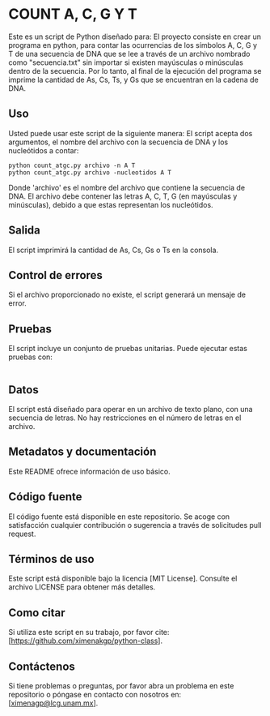 # COUNT A, C, G Y T

Este es un script de Python diseñado para:
El proyecto consiste en crear un programa en python, para contar las ocurrencias de los símbolos A, C, G y T de una secuencia de DNA que se lee a través de un archivo nombrado como "secuencia.txt" sin importar si existen mayúsculas o minúsculas dentro de la secuencia. Por lo tanto, al final de la ejecución del programa se imprime la cantidad de As, Cs, Ts, y Gs que se encuentran en la cadena de DNA. 

## Uso

Usted puede usar este script de la siguiente manera:
El script acepta dos argumentos, el nombre del archivo con la secuencia de DNA y los nucleótidos a contar:

```
python count_atgc.py archivo -n A T
python count_atgc.py archivo -nucleotidos A T
```

Donde 'archivo' es el nombre del archivo que contiene la secuencia de DNA. El archivo debe contener las letras A, C, T, G (en mayúsculas y minúsculas), debido a que estas representan los nucleótidos.

## Salida

El script imprimirá la cantidad de As, Cs, Gs o Ts en la consola. 

## Control de errores

Si el archivo proporcionado no existe, el script generará un mensaje de error.

## Pruebas

El script incluye un conjunto de pruebas unitarias. Puede ejecutar estas pruebas con:

```
```

## Datos
El script está diseñado para operar en un archivo de texto plano, con una secuencia de letras. No hay restricciones en el número de letras en el archivo.

## Metadatos y documentación
Este README ofrece información de uso básico. 

## Código fuente
El código fuente está disponible en este repositorio. Se acoge con satisfacción cualquier contribución o sugerencia a través de solicitudes pull request.

## Términos de uso

Este script está disponible bajo la licencia [MIT License]. Consulte el archivo LICENSE para obtener más detalles.

## Como citar

Si utiliza este script en su trabajo, por favor cite: [https://github.com/ximenakgp/python-class].

## Contáctenos

Si tiene problemas o preguntas, por favor abra un problema en este repositorio o póngase en contacto con nosotros en: [ximenagp@lcg.unam.mx].

